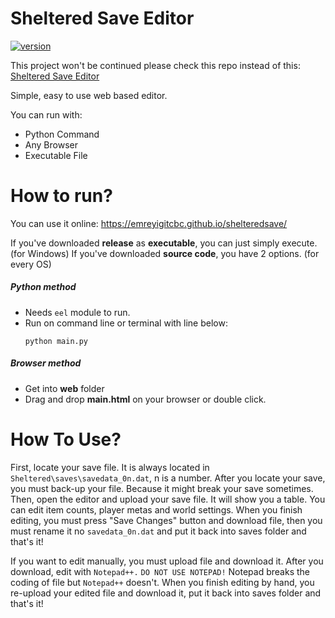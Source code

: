 # Sheltered Save Editor

[![version](https://img.shields.io/badge/version-1.1-yellow.svg)](https://conventionalcommits.org)

This project won't be continued please check this repo instead of this:
[Sheltered Save Editor](https://github.com/emreyigitcbc/ShelteredSaveEditorJS)

Simple, easy to use web based editor.

You can run with:
  - Python Command
  - Any Browser
  - Executable File

# How to run?
  You can use it online: https://emreyigitcbc.github.io/shelteredsave/
  
  If you've downloaded **release** as **executable**, you can just simply execute. (for Windows)
  If you've downloaded **source code**, you have 2 options. (for every OS)
 ##### Python method
- Needs `eel` module to run.
- Run on command line or terminal with line below:
  ```
  python main.py
  ```
 ##### Browser method
 - Get into **web** folder
 - Drag and drop **main.html** on your browser or double click.

# How To Use?
First, locate your save file. It is always located in `Sheltered\saves\savedata_0n.dat`, n is a number. After you locate your save, you must back-up your file. Because it might break your save sometimes. Then, open the editor and upload your save file. It will show you a table. You can edit item counts, player metas and world settings. When you finish editing, you must press  "Save Changes" button and download file, then you must rename it no `savedata_0n.dat` and put it back into saves folder and that's it!

If you want to edit manually, you must upload file and download it. After you download, edit with `Notepad++.` `DO NOT USE NOTEPAD!` Notepad breaks the coding of file but `Notepad++` doesn't. When you finish editing by hand, you re-upload your edited file and download it, put it back into saves folder and that's it!
